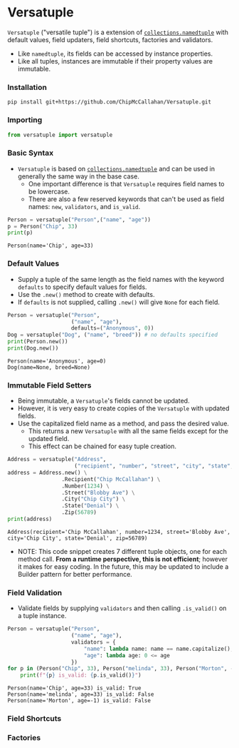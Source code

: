 # Versatuple
`Versatuple` ("versatile tuple") is a extension of [`collections.namedtuple`](https://docs.python.org/3/library/collections.html#collections.namedtuple) with default values, field updaters, field shortcuts, factories and validators.
- Like `namedtuple`, its fields can be accessed by instance properties.
- Like all tuples, instances are immutable if their property values are immutable.

### Installation
```
pip install git+https://github.com/ChipMcCallahan/Versatuple.git
```

### Importing
```python
from versatuple import versatuple
```

### Basic Syntax
- `Versatuple` is based on [`collections.namedtuple`](https://docs.python.org/3/library/collections.html#collections.namedtuple) and can be used in generally the same way in the base case.
  - One important difference is that `Versatuple` requires field names to be lowercase.
  - There are also a few reserved keywords that can't be used as field names: `new`, `validators`, and `is_valid`.
```python
Person = versatuple("Person",("name", "age"))
p = Person("Chip", 33)
print(p)
```
```
Person(name='Chip', age=33)
```

### Default Values
- Supply a tuple of the same length as the field names with the keyword `defaults` to specify default values for fields.
- Use the `.new()` method to create with defaults.
- If `defaults` is not supplied, calling `.new()` will give `None` for each field.
```python
Person = versatuple("Person",
                    ("name", "age"),
                    defaults=("Anonymous", 0))
Dog = versatuple("Dog", ("name", "breed")) # no defaults specified
print(Person.new())
print(Dog.new())
```
```
Person(name='Anonymous', age=0)
Dog(name=None, breed=None)
```

### Immutable Field Setters
- Being immutable, a `Versatuple`'s fields cannot be updated. 
- However, it is very easy to create copies of the `Versatuple` with updated fields.
- Use the capitalized field name as a method, and pass the desired value.
  - This returns a new `Versatuple` with all the same fields except for the updated field.
  - This effect can be chained for easy tuple creation.
```python
Address = versatuple("Address",
                     ("recipient", "number", "street", "city", "state", "zip"))
address = Address.new() \
                 .Recipient("Chip McCallahan") \
                 .Number(1234) \
                 .Street("Blobby Ave") \
                 .City("Chip City") \
                 .State("Denial") \
                 .Zip(56789)
print(address)
```
```
Address(recipient='Chip McCallahan', number=1234, street='Blobby Ave', city='Chip City', state='Denial', zip=56789)
```
- NOTE: This code snippet creates 7 different tuple objects, one for each method call. **From a runtime perspective, this is not efficient**; however it makes for easy coding. In the future, this may be updated to include a Builder pattern for better performance.

### Field Validation
- Validate fields by supplying `validators` and then calling `.is_valid()` on a tuple instance.
```python
Person = versatuple("Person",
                    ("name", "age"),
                    validators = {
                        "name": lambda name: name == name.capitalize(),
                        "age": lambda age: 0 <= age
                    })
for p in (Person("Chip", 33), Person("melinda", 33), Person("Morton", -1)):
    print(f"{p} is_valid: {p.is_valid()}")
```
```
Person(name='Chip', age=33) is_valid: True
Person(name='melinda', age=33) is_valid: False
Person(name='Morton', age=-1) is_valid: False
```

### Field Shortcuts

### Factories
